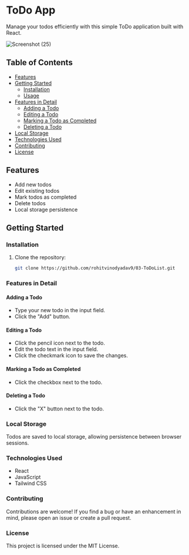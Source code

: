 # ToDo App

Manage your todos efficiently with this simple ToDo application built with React.

![Screenshot (25)](https://github.com/rohitvinodyadav9/Unified-Mentors/assets/149653208/9548cf25-7f92-4c40-8f0e-bd056f1625c0)


## Table of Contents
- [Features](#features)
- [Getting Started](#getting-started)
  - [Installation](#installation)
  - [Usage](#usage)
- [Features in Detail](#features-in-detail)
  - [Adding a Todo](#adding-a-todo)
  - [Editing a Todo](#editing-a-todo)
  - [Marking a Todo as Completed](#marking-a-todo-as-completed)
  - [Deleting a Todo](#deleting-a-todo)
- [Local Storage](#local-storage)
- [Technologies Used](#technologies-used)
- [Contributing](#contributing)
- [License](#license)

## Features

- Add new todos
- Edit existing todos
- Mark todos as completed
- Delete todos
- Local storage persistence

## Getting Started

### Installation

1. Clone the repository:

   ```bash
   git clone https://github.com/rohitvinodyadav9/03-ToDoList.git
   ```

### Features in Detail
#### Adding a Todo
- Type your new todo in the input field.
- Click the "Add" button.
#### Editing a Todo
- Click the pencil icon next to the todo.
- Edit the todo text in the input field.
- Click the checkmark icon to save the changes.
#### Marking a Todo as Completed
- Click the checkbox next to the todo.
#### Deleting a Todo
- Click the "X" button next to the todo.
### Local Storage
  Todos are saved to local storage, allowing persistence between browser sessions.
### Technologies Used
- React
- JavaScript
- Tailwind CSS
### Contributing
  Contributions are welcome! If you find a bug or have an enhancement in mind, please open an issue or create a pull request.

### License
  This project is licensed under the MIT License.
